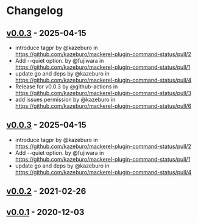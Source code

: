 # Changelog

## [v0.0.3](https://github.com/kazeburo/mackerel-plugin-command-status/compare/v0.0.2...v0.0.3) - 2025-04-15
- introduce tagpr by @kazeburo in https://github.com/kazeburo/mackerel-plugin-command-status/pull/2
- Add --quiet option. by @fujiwara in https://github.com/kazeburo/mackerel-plugin-command-status/pull/1
- update go and deps by @kazeburo in https://github.com/kazeburo/mackerel-plugin-command-status/pull/4
- Release for v0.0.3 by @github-actions in https://github.com/kazeburo/mackerel-plugin-command-status/pull/3
- add issues permission by @kazeburo in https://github.com/kazeburo/mackerel-plugin-command-status/pull/6

## [v0.0.3](https://github.com/kazeburo/mackerel-plugin-command-status/compare/v0.0.2...v0.0.3) - 2025-04-15
- introduce tagpr by @kazeburo in https://github.com/kazeburo/mackerel-plugin-command-status/pull/2
- Add --quiet option. by @fujiwara in https://github.com/kazeburo/mackerel-plugin-command-status/pull/1
- update go and deps by @kazeburo in https://github.com/kazeburo/mackerel-plugin-command-status/pull/4

## [v0.0.2](https://github.com/kazeburo/mackerel-plugin-command-status/compare/v0.0.1...v0.0.2) - 2021-02-26

## [v0.0.1](https://github.com/kazeburo/mackerel-plugin-command-status/commits/v0.0.1) - 2020-12-03
